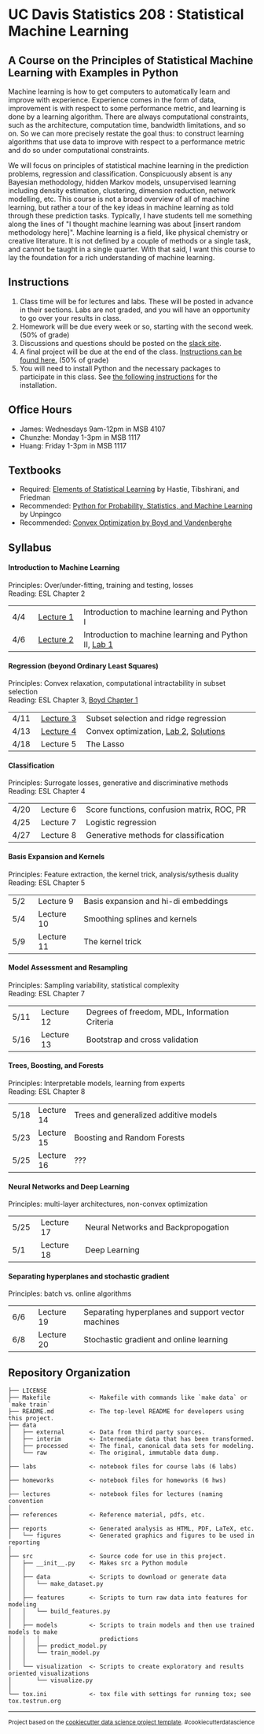 UC Davis Statistics 208 : Statistical Machine Learning
==============================

A Course on the Principles of Statistical Machine Learning with Examples in Python
-----------------------------

Machine learning is how to get computers to automatically learn and improve with experience. Experience comes in the form of data, improvement is with respect to some performance metric, and learning is done by a learning algorithm. There are always computational constraints, such as the architecture, computation time, bandwidth limitations, and so on. So we can more precisely restate the goal thus: to construct learning algorithms that use data to improve with respect to a performance metric and do so under computational constraints.

We will focus on principles of statistical machine learning in the prediction problems, regression and classification.  Conspicuously absent is any Bayesian methodology, hidden Markov models, unsupervised learning including density estimation, clustering, dimension reduction, network modelling, etc.  This course is not a broad overview of all of machine learning, but rather a tour of the key ideas in machine learning as told through these prediction tasks.  Typically, I have students tell me something along the lines of "I thought machine learning was about [insert random methodology here]".  Machine learning is a field, like physical chemistry or creative literature.  It is not defined by a couple of methods or a single task, and cannot be taught in a single quarter.  With that said, I want this course to lay the foundation for a rich understanding of machine learning.

<h2>Instructions</h2>

1. Class time will be for lectures and labs.  These will be posted in advance in their sections.  Labs are not graded, and you will have an opportunity to go over your results in class.
1. Homework will be due every week or so, starting with the second week. (50% of grade)
1. Discussions and questions should be posted on the [slack site](https://ucdsta208.slack.com).
1. A final project will be due at the end of the class.  [Instructions can be found here.](misc/final_proj.md)  (50% of grade)
1. You will need to install Python and the necessary packages to participate in this class.  See [the following instructions](lectures/lecture1/lecture1.md) for the installation.

<h2>Office Hours</h2>

- James: Wednesdays 9am-12pm in MSB 4107
- Chunzhe: Monday 1-3pm in MSB 1117
- Huang: Friday 1-3pm in MSB 1117

<h2>Textbooks</h2>

- Required: <a href="https://statweb.stanford.edu/~tibs/ElemStatLearn/">Elements of Statistical Learning</a> by Hastie, Tibshirani, and Friedman
- Recommended: <a href="http://www.springer.com/us/book/9783319307152">Python for Probability, Statistics, and Machine Learning</a> by Unpingco
- Recommended: <a href="http://stanford.edu/~boyd/cvxbook/bv_cvxbook.pdf">Convex Optimization by Boyd and Vandenberghe</a>

<h2>Syllabus</h2>

<h4>Introduction to Machine Learning</h4>

Principles: Over/under-fitting, training and testing, losses<br>
Reading: ESL Chapter 2
<table>
<tr><td width="50px">4/4</td><td width="100px"><a href="lectures/lecture1/lecture1.md">Lecture 1</a></td><td width="650px">Introduction to machine learning and Python I</td></tr>
<tr><td width="50px">4/6</td><td width="100px"><a href="lectures/lecture2/lecture2.md">Lecture 2</a></td><td width="650px">Introduction to machine learning and Python II, <a href="labs/lab1.ipynb">Lab 1</a></td></tr>
</table>

<h4>Regression (beyond Ordinary Least Squares)</h4>

Principles: Convex relaxation, computational intractability in subset selection<br>
Reading: ESL Chapter 3, [Boyd Chapter 1](http://stanford.edu/~boyd/cvxbook/bv_cvxbook.pdf)
<table>
<tr><td width="50px">4/11</td><td width="100px"><a href="lectures/lecture3/lecture3.md">Lecture 3</a></td><td width="650px">Subset selection and ridge regression</td></tr>
<tr><td width="50px">4/13</td><td width="100px"><a href="lectures/lecture4/lecture4slides.pdf">Lecture 4</a></td><td width="650px">Convex optimization, <a href="labs/lab2.ipynb">Lab 2</a>, <a href="labs/lab2-soln.ipynb">Solutions</a></td></tr>
<tr><td width="50px">4/18</td><td width="100px">Lecture 5</td><td width="650px">The Lasso</td></tr>
</table>

<h4>Classification</h4>

Principles: Surrogate losses, generative and discriminative methods<br>
Reading: ESL Chapter 4
<table>
<tr><td width="50px">4/20</td><td width="100px">Lecture 6</td><td width="650px">Score functions, confusion matrix, ROC, PR</td></tr>
<tr><td width="50px">4/25</td><td width="100px">Lecture 7</td><td width="650px">Logistic regression</td></tr>
<tr><td width="50px">4/27</td><td width="100px">Lecture 8</td><td width="650px">Generative methods for classification</td></tr>
</table>

<h4>Basis Expansion and Kernels</h4>

Principles: Feature extraction, the kernel trick, analysis/sythesis duality<br>
Reading: ESL Chapter 5
<table>
<tr><td width="50px">5/2</td><td width="100px">Lecture 9</td><td width="650px">Basis expansion and hi-di embeddings</td></tr>
<tr><td width="50px">5/4</td><td width="100px">Lecture 10</td><td width="650px">Smoothing splines and kernels</td></tr>
<tr><td width="50px">5/9</td><td width="100px">Lecture 11</td><td width="650px">The kernel trick</td></tr>
</table>

<h4>Model Assessment and Resampling</h4>

Principles: Sampling variability, statistical complexity<br>
Reading: ESL Chapter 7
<table>
<tr><td width="50px">5/11</td><td width="100px">Lecture 12</td><td width="650px">Degrees of freedom, MDL, Information Criteria</td></tr>
<tr><td width="50px">5/16</td><td width="100px">Lecture 13</td><td width="650px">Bootstrap and cross validation</td></tr>
</table>

<h4>Trees, Boosting, and Forests</h4>

Principles: Interpretable models, learning from experts<br>
Reading: ESL Chapter 8
<table>
<tr><td width="50px">5/18</td><td width="105px">Lecture 14</td><td width="100%">Trees and generalized additive models</td></tr>
<tr><td width="50px">5/23</td><td width="105px">Lecture 15</td><td>Boosting and Random Forests</td></tr>
<tr><td width="50px">5/25</td><td width="105px">Lecture 16</td><td>???</td></tr>
</table>

<h4>Neural Networks and Deep Learning</h4>

Principles: multi-layer architectures, non-convex optimization
<table>
<tr><td width="50px">5/25</td><td width="100px">Lecture 17</td><td width="650px">Neural Networks and Backpropogation</td></tr>
<tr><td width="50px">5/1</td><td width="100px">Lecture 18</td><td width="650px">Deep Learning</td></tr>
</table>

<h4>Separating hyperplanes and stochastic gradient</h4>

Principles: batch vs. online algorithms
<table>
<tr><td width="50px">6/6</td><td width="100px">Lecture 19</td><td width="650px">Separating hyperplanes and support vector machines</td></tr>
<tr><td width="50px">6/8</td><td width="100px">Lecture 20</td><td width="650px">Stochastic gradient and online learning</td></tr>
</table>

Repository Organization
------------

    ├── LICENSE
    ├── Makefile           <- Makefile with commands like `make data` or `make train`
    ├── README.md          <- The top-level README for developers using this project.
    ├── data
    │   ├── external       <- Data from third party sources.
    │   ├── interim        <- Intermediate data that has been transformed.
    │   ├── processed      <- The final, canonical data sets for modeling.
    │   └── raw            <- The original, immutable data dump.
    │
    ├── labs               <- notebook files for course labs (6 labs)
    │
    ├── homeworks          <- notebook files for homeworks (6 hws)
    │
    ├── lectures           <- notebook files for lectures (naming convention 
    │
    ├── references         <- Reference material, pdfs, etc.
    │
    ├── reports            <- Generated analysis as HTML, PDF, LaTeX, etc.
    │   └── figures        <- Generated graphics and figures to be used in reporting
    │
    ├── src                <- Source code for use in this project.
    │   ├── __init__.py    <- Makes src a Python module
    │   │
    │   ├── data           <- Scripts to download or generate data
    │   │   └── make_dataset.py
    │   │
    │   ├── features       <- Scripts to turn raw data into features for modeling
    │   │   └── build_features.py
    │   │
    │   ├── models         <- Scripts to train models and then use trained models to make
    │   │   │                 predictions
    │   │   ├── predict_model.py
    │   │   └── train_model.py
    │   │
    │   └── visualization  <- Scripts to create exploratory and results oriented visualizations
    │       └── visualize.py
    │
    └── tox.ini            <- tox file with settings for running tox; see tox.testrun.org


--------

<p><small>Project based on the <a target="_blank" href="https://drivendata.github.io/cookiecutter-data-science/">cookiecutter data science project template</a>. #cookiecutterdatascience</small></p>
